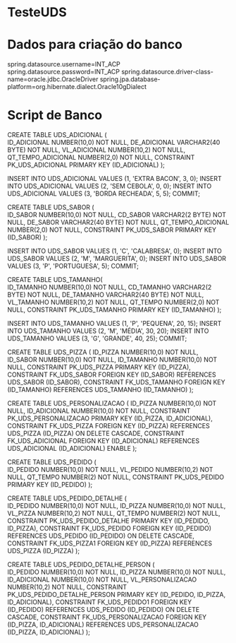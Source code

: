 # TesteUDS
# Dados para criação do banco

spring.datasource.username=INT_ACP
spring.datasource.password=INT_ACP
spring.datasource.driver-class-name=oracle.jdbc.OracleDriver
spring.jpa.database-platform=org.hibernate.dialect.Oracle10gDialect

# Script de Banco

CREATE TABLE UDS_ADICIONAL (	
    ID_ADICIONAL NUMBER(10,0) NOT NULL, 
	DE_ADICIONAL VARCHAR2(40 BYTE) NOT NULL, 
	VL_ADICIONAL NUMBER(10,2) NOT NULL, 
	QT_TEMPO_ADICIONAL NUMBER(2,0) NOT NULL, 
    CONSTRAINT PK_UDS_ADICIONAL PRIMARY KEY (ID_ADICIONAL)
);

INSERT INTO UDS_ADICIONAL VALUES (1, 'EXTRA BACON', 3, 0);
INSERT INTO UDS_ADICIONAL VALUES (2, 'SEM CEBOLA', 0, 0);
INSERT INTO UDS_ADICIONAL VALUES (3, 'BORDA RECHEADA', 5, 5);
COMMIT;

CREATE TABLE UDS_SABOR (	
    ID_SABOR NUMBER(10,0) NOT NULL, 
	CD_SABOR VARCHAR2(2 BYTE) NOT NULL, 
	DE_SABOR VARCHAR2(40 BYTE) NOT NULL, 
	QT_TEMPO_ADICIONAL NUMBER(2,0) NOT NULL, 
	CONSTRAINT PK_UDS_SABOR PRIMARY KEY (ID_SABOR)
);

INSERT INTO UDS_SABOR VALUES (1, 'C', 'CALABRESA', 0);
INSERT INTO UDS_SABOR VALUES (2, 'M', 'MARGUERITA', 0);
INSERT INTO UDS_SABOR VALUES (3, 'P', 'PORTUGUESA', 5);
COMMIT;

CREATE TABLE UDS_TAMANHO(	
    ID_TAMANHO NUMBER(10,0) NOT NULL, 
	CD_TAMANHO VARCHAR2(2 BYTE) NOT NULL, 
	DE_TAMANHO VARCHAR2(40 BYTE) NOT NULL, 
	VL_TAMANHO NUMBER(10,2) NOT NULL, 
	QT_TEMPO NUMBER(2,0) NOT NULL, 
    CONSTRAINT PK_UDS_TAMANHO PRIMARY KEY (ID_TAMANHO)
);

INSERT INTO UDS_TAMANHO VALUES (1, 'P', 'PEQUENA', 20, 15);
INSERT INTO UDS_TAMANHO VALUES (2, 'M', 'MÉDIA', 30, 20);
INSERT INTO UDS_TAMANHO VALUES (3, 'G', 'GRANDE', 40, 25);
COMMIT;

CREATE TABLE UDS_PIZZA ( 
    ID_PIZZA NUMBER(10,0) NOT NULL, 
	ID_SABOR NUMBER(10,0) NOT NULL, 
	ID_TAMANHO NUMBER(10,0) NOT NULL, 
    CONSTRAINT PK_UDS_PIZZA PRIMARY KEY (ID_PIZZA),
    CONSTRAINT FK_UDS_SABOR FOREIGN KEY (ID_SABOR)
	  REFERENCES UDS_SABOR (ID_SABOR), 
    CONSTRAINT FK_UDS_TAMANHO FOREIGN KEY (ID_TAMANHO)
	  REFERENCES UDS_TAMANHO (ID_TAMANHO)
);

CREATE TABLE UDS_PERSONALIZACAO (
    ID_PIZZA NUMBER(10,0) NOT NULL, 
	ID_ADICIONAL NUMBER(10,0) NOT NULL, 
    CONSTRAINT PK_UDS_PERSONALIZACAO PRIMARY KEY (ID_PIZZA, ID_ADICIONAL),
    CONSTRAINT FK_UDS_PIZZA FOREIGN KEY (ID_PIZZA)
	  REFERENCES UDS_PIZZA (ID_PIZZA) ON DELETE CASCADE, 
    CONSTRAINT FK_UDS_ADICIONAL FOREIGN KEY (ID_ADICIONAL)
	  REFERENCES UDS_ADICIONAL (ID_ADICIONAL) ENABLE
);

CREATE TABLE UDS_PEDIDO (	
    ID_PEDIDO NUMBER(10,0) NOT NULL, 
	VL_PEDIDO NUMBER(10,2) NOT NULL,
    QT_TEMPO NUMBER(2) NOT NULL,
    CONSTRAINT PK_UDS_PEDIDO PRIMARY KEY (ID_PEDIDO)
);

CREATE TABLE UDS_PEDIDO_DETALHE (	
    ID_PEDIDO NUMBER(10,0) NOT NULL, 
    ID_PIZZA NUMBER(10,0) NOT NULL,
	VL_PIZZA NUMBER(10,2) NOT NULL,
    QT_TEMPO NUMBER(2) NOT NULL,
    CONSTRAINT PK_UDS_PEDIDO_DETALHE PRIMARY KEY (ID_PEDIDO, ID_PIZZA),
    CONSTRAINT FK_UDS_PEDIDO FOREIGN KEY (ID_PEDIDO)
	  REFERENCES UDS_PEDIDO (ID_PEDIDO) ON DELETE CASCADE,
    CONSTRAINT FK_UDS_PIZZA1 FOREIGN KEY (ID_PIZZA)
	  REFERENCES UDS_PIZZA (ID_PIZZA)
);

CREATE TABLE UDS_PEDIDO_DETALHE_PERSON (	
    ID_PEDIDO NUMBER(10,0) NOT NULL, 
    ID_PIZZA NUMBER(10,0) NOT NULL,
    ID_ADICIONAL NUMBER(10,0) NOT NULL,
	VL_PERSONALIZACAO NUMBER(10,2) NOT NULL,
    CONSTRAINT PK_UDS_PEDIDO_DETALHE_PERSON PRIMARY KEY (ID_PEDIDO, ID_PIZZA, ID_ADICIONAL),
    CONSTRAINT FK_UDS_PEDIDO1 FOREIGN KEY (ID_PEDIDO)
	  REFERENCES UDS_PEDIDO (ID_PEDIDO) ON DELETE CASCADE,
    CONSTRAINT FK_UDS_PERSONALIZACAO FOREIGN KEY (ID_PIZZA, ID_ADICIONAL)
	  REFERENCES UDS_PERSONALIZACAO (ID_PIZZA, ID_ADICIONAL)
);

